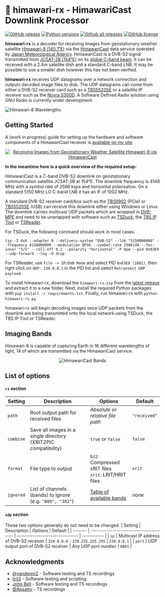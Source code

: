 # :satellite: himawari-rx - HimawariCast Downlink Processor

[![GitHub release](https://img.shields.io/github/release/sam210723/himawari-rx.svg)](https://github.com/sam210723/himawari-rx/releases/latest)
[![Python versions](https://img.shields.io/badge/python-3.6%20%7C%203.7%20%7C%203.8-blue)](https://www.python.org/)
[![Github all releases](https://img.shields.io/github/downloads/sam210723/himawari-rx/total.svg)](https://github.com/sam210723/himawari-rx/releases/latest)
[![GitHub license](https://img.shields.io/github/license/sam210723/himawari-rx.svg)](https://github.com/sam210723/himawari-rx/blob/master/LICENSE)

**himawari-rx** is a decoder for receiving images from geostationary weather satellite [Himawari-8 (140.7˚E)](https://himawari8.nict.go.jp/) via the [HimawariCast](https://www.data.jma.go.jp/mscweb/en/himawari89/himawari_cast/himawari_cast.php) data service operated by [Japan Meteorological Agency](https://www.data.jma.go.jp/mscweb/en/index.html). HimawariCast is a DVB-S2 signal transmitted from [JCSAT-2B (154°E)](https://www.jsat.net/en/contour/jcsat-2b.html) on its [global C-band beam](https://www.satbeams.com/footprints?beam=8542). It can be received with a 2.4m satellite dish and a standard C-band LNB. It may be possible to use a smaller dish however this has not been verified.

**himawari-rx** receives UDP datagrams over a network connection and outputs decoded image files to disk. The UDP datagrams can come from either a DVB-S2 receiver card such as a [TBS5520SE](https://www.tbsdtv.com/products/tbs5520se_multi-standard_tv_tuner_usb_box.html) or a satellite IP receiver such as the [Novra S300D](https://novra.com/product/s300d-receiver). A Software Defined Radio solution using GNU Radio is currently under development.

![Himawari-8 Wavelengths](https://vksdr.com/bl-content/uploads/pages/95f4812a86753b6057b0e37ce4daa5d1/wavelengths.png)


## Getting Started
A (work in progress) guide for setting up the hardware and software components of a HimawariCast receiver is [available on my site](https://vksdr.com/himawari-rx).

<a href="https://vksdr.com/himawari-rx" target="_blank"><p align="center"><img src="https://vksdr.com/bl-content/uploads/pages/95f4812a86753b6057b0e37ce4daa5d1/guide-thumb-white.png" title="Receiving Images from Geostationary Weather Satellite Himawari-8 via HimawariCast"></p></a>

**In the meantime here is a quick overview of the required setup:**

HimawariCast is a C-band DVB-S2 downlink on geostationary communication satellite JCSAT-2B at 154°E. The downlink frequency is 4148 MHz with a symbol rate of 2586 ksps and horizontal polarisation. On a standard 5150 MHz LO C-band LNB it has an IF of 1002 MHz.

A standard DVB-S2 receiver card/box such as the [TBS6902](https://www.tbsdtv.com/products/tbs6902-dvb-s2-dual-tuner-pcie-card.html) (PCIe) or [TBS5520SE](https://www.tbsdtv.com/products/tbs5520se_multi-standard_tv_tuner_usb_box.html) (USB) can receive this downlink either using Windows or Linux. The downlink carries multicast UDP packets which are wrapped in [DVB-MPE](https://en.wikipedia.org/wiki/Multiprotocol_Encapsulation) and need to be unwrapped with software such as [TSDuck](https://tsduck.io/), the [TBS IP Tool](https://www.tbsdtv.com/blog/tbs-ip-tool-is-updated-to-v3-0-5-0-which-added-tbs5927-support.html) or [TSReader](https://www.tsreader.com/).

For TSDuck, the following command should work in most cases. 

```
tsp -I dvb --adapter 0 --delivery-system "DVB-S2" --lnb "5150000000" --frequency 4148000000 --modulation QPSK --symbol-rate 2586148 --fec-inner "3/5" --roll-off 0.2 --polarity "horizontal" -P mpe --pid 0x03E9 --udp-forward --log -O drop
```

For TSReader, use ``File -> IP/DVB Mode`` and select PID ``0x03E9 (1001)``, then right click on ``UDP: 239.0.0.1`` in the PID list and select ``Retransmit UDP payload``.

To install himawari-rx, download the ``himawari-rx.zip`` from the [latest release](https://github.com/sam210723/himawari-rx/releases/latest) and extract it to a new folder. Next, install the required Python packages with ``pip install -r requirements.txt``. Finally, run himawari-rx with ``python himawari-rx.py``.

himawari-rx will begin decoding images once UDP packets from the downlink are being transmitted onto the local network using TSDuck, the TBS IP Tool or TSReader.


## Imaging Bands
Himawari-8 is capable of capturing Earth in 16 different wavelengths of light, 14 of which are transmitted via the HimawariCast service.

<p align="center"><img src="https://vksdr.com/bl-content/uploads/pages/95f4812a86753b6057b0e37ce4daa5d1/bands_w.png" title="HimawariCast Bands"></p>

<!--
| Band | Detail  | Identifier  | Size  | Resolution    |
| ---- | ------- | ----------- | ----- | ------------- |
| 3    | 1 km/px | ``VIS``     | 75 MB | 11000 x 11000 |
| 4    | 4 km/px | ``B04``     | 6 MB  | 2750 x 2750   |
| 5    | 4 km/px | ``B05``     | 6 MB  | 2750 x 2750   |
| 6    | 4 km/px | ``B06``     | 6 MB  | 2750 x 2750   |
| 7    | 4 km/px | ``IR4``     | 6 MB  | 2750 x 2750   |
| 8    | 4 km/px | ``IR3``     | 4 MB  | 2750 x 2750   |
| 9    | 4 km/px | ``B09``     | 4 MB  | 2750 x 2750   |
| 10   | 4 km/px | ``B10``     | 4 MB  | 2750 x 2750   |
| 11   | 4 km/px | ``B11``     | 6 MB  | 2750 x 2750   |
| 12   | 4 km/px | ``B12``     | 5 MB  | 2750 x 2750   |
| 13   | 4 km/px | ``IR1``     | 6 MB  | 2750 x 2750   |
| 14   | 4 km/px | ``B14``     | 6 MB  | 2750 x 2750   |
| 15   | 4 km/px | ``IR2``     | 6 MB  | 2750 x 2750   |
| 16   | 4 km/px | ``B16``     | 5 MB  | 2750 x 2750   |
-->

## List of options
#### `rx` section
| Setting   | Description                                                                   | Options                                                 | Default      |
| --------- | ----------------------------------------------------------------------------- | ------------------------------------------------------- | ------------ |
| `path`    | Root output path for received files                                           | *Absolute or relative file path*                        | `"received"` |
| `combine` | Save all images in a single directory (XRIT2PIC compatibility)                | `true` or `false`                                       | `false`      |
| `format`  | File type to output                                                           | `bz2`: Compressed xRIT files<br>`xrit`: LRIT/HRIT files | `xrit`       |
| `ignored` | List of channels (bands) to ignore<br>(e.g. `"B09", "IR2"`)                   | <a href="#imaging-bands">Table of available bands</a>   | *none*       |

#### `udp` section
These two options generally do not need to be changed.
| Setting | Description                             | Options                         | Default     |
| ------- | --------------------------------------- | ------------------------------- | ----------- |
| `ip`    | Multicast IP address of DVB-S2 receiver | `224.0.0.0` - `239.255.255.255` | `239.0.0.1` |
| `port`  | UDP output port of DVB-S2 receiver      | *Any UDP port number*           | `8001`      |


## Acknowledgments
  - [@yanderen2](https://twitter.com/yanderen2) - Software testing and TS recordings
  - [tcjj3](https://github.com/tcjj3) - Software testing and scripting
  - [John Bell](https://twitter.com/eswnl) - Software testing and TS recordings
  - [@Apsattv](https://twitter.com/Apsattv) - TS recordings
